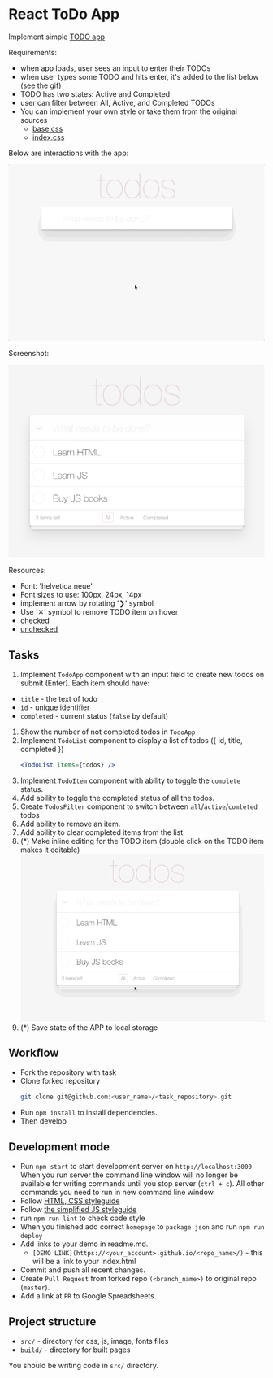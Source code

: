 # React ToDo App
Implement simple [TODO app](http://todomvc.com/examples/vanillajs/)

Requirements:
- when app loads, user sees an input to enter their TODOs
- when user types some TODO and hits enter, it's added to the list below (see the gif)
- TODO has two states: Active and Completed
- user can filter between All, Active, and Completed TODOs
- You can implement your own style or take them from the original sources
  - [base.css](http://todomvc.com/examples/vanillajs/node_modules/todomvc-common/base.css)
  - [index.css](http://todomvc.com/examples/vanillajs/node_modules/todomvc-app-css/index.css)
  
Below are interactions with the app:

![todoapp](./description/todoapp.gif)

Screenshot:

![screenshot](./description/todoapp.png)

Resources:
- Font: 'helvetica neue'
- Font sizes to use: 100px, 24px, 14px
- implement arrow by rotating '❯' symbol
- Use '✕' symbol to remove TODO item on hover
- [checked](./public/icons/checked.svg)
- [unchecked](./public/icons/unchecked.svg)


## Tasks
1. Implement `TodoApp` component with an input field to create new todos on submit (Enter). Each item should have:
  - `title` - the text of todo
  - `id` - unique identifier
  - `completed` - current status (`false` by default)
1. Show the number of not completed todos in `TodoApp`
1. Implement `TodoList` component to display a list of todos ({ id, title, completed })
    ```jsx harmony
    <TodoList items={todos} />
    ```
1. Implement `TodoItem` component with ability to toggle the `complete` status.
1. Add ability to toggle the completed status of all the todos.
1. Create `TodosFilter` component to switch between `all`/`active`/`comleted` todos
1. Add ability to remove an item.
1. Add ability to clear completed items from the list
1. (*) Make inline editing for the TODO item (double click on the TODO item makes it editable)
![todoedit](./description/edittodo.gif)
1. (*) Save state of the APP to local storage

## Workflow
- Fork the repository with task
- Clone forked repository 
    ```bash
    git clone git@github.com:<user_name>/<task_repository>.git
    ```
- Run `npm install` to install dependencies.
- Then develop

## Development mode 
- Run `npm start` to start development server on `http://localhost:3000`
    When you run server the command line window will no longer be available for 
    writing commands until you stop server (`ctrl + c`). All other commands you 
    need to run in new command line window.
- Follow [HTML, CSS styleguide](https://mate-academy.github.io/style-guides/htmlcss.html)
- Follow [the simplified JS styleguide](https://mate-academy.github.io/style-guides/javascript-standard-modified)
- run `npm run lint` to check code style
- When you finished add correct `homepage` to `package.json` and run `npm run deploy` 
- Add links to your demo in readme.md.
  - `[DEMO LINK](https://<your_account>.github.io/<repo_name>/)` - this will be a 
  link to your index.html
- Commit and push all recent changes.
- Create `Pull Request` from forked repo `(<branch_name>)` to original repo 
(`master`).
- Add a link at `PR` to Google Spreadsheets.


## Project structure
- `src/` - directory for css, js, image, fonts files
- `build/` - directory for built pages

You should be writing code in `src/` directory.

